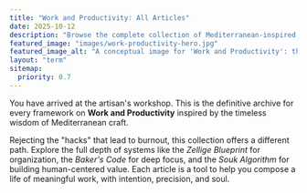 ```yaml
---
title: "Work and Productivity: All Articles"
date: 2025-10-12
description: "Browse the complete collection of Mediterranean-inspired systems for meaningful work. This archive contains every productivity framework, from the Zellige Blueprint to the Baker's Code, designed for soulful craft over burnout."
featured_image: "images/work-productivity-hero.jpg"
featured_image_alt: "A conceptual image for 'Work and Productivity': the weathered hands of an artisan carving a zellige tile that seamlessly transforms into a perfectly organized digital interface."
layout: "term"
sitemap:
  priority: 0.7
---
```


You have arrived at the artisan's workshop. This is the definitive archive for every framework on **Work and Productivity** inspired by the timeless wisdom of Mediterranean craft.

Rejecting the "hacks" that lead to burnout, this collection offers a different path. Explore the full depth of systems like the *Zellige Blueprint* for organization, the *Baker's Code* for deep focus, and the *Souk Algorithm* for building human-centered value. Each article is a tool to help you compose a life of meaningful work, with intention, precision, and soul.